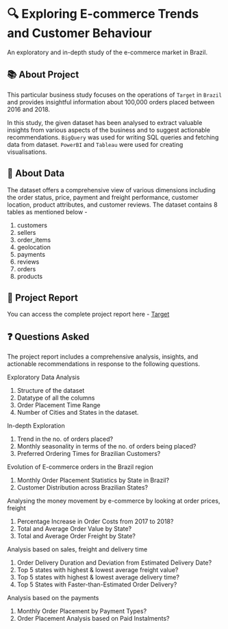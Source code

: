 # 🔍 Exploring E-commerce Trends and Customer Behaviour
An exploratory and in-depth study of the e-commerce market in Brazil.  

## 📚 About Project
This particular business study focuses on the operations of `Target` in `Brazil` and provides insightful information about 100,000 orders placed between 2016 and 2018. 

In this study, the given dataset has been analysed to extract valuable insights from various aspects of the business and to suggest actionable recommendations. `BigQuery` was used for writing SQL queries and fetching data from dataset. `PowerBI` and `Tableau` were used for creating visualisations.

## 🧾 About Data
The dataset offers a comprehensive view of various dimensions including the order status, price, payment and freight performance, customer location, product attributes, and customer reviews.
The dataset contains 8 tables as mentioned below -
1. customers
2. sellers
3. order_items
4. geolocation  
5. payments
6. reviews
7. orders
8. products

## 📝 Project Report
You can access the complete project report here - [Target](https://aditya-shinde16.github.io/Target_Case_Study/Target_Project.pdf)

## ❓ Questions Asked
The project report includes a comprehensive analysis, insights, and actionable recommendations in response to the following questions.

Exploratory Data Analysis	
1. Structure of the dataset	
2. Datatype of all the columns 	
3. Order Placement Time Range 	
4. Number of Cities and States in the dataset.	

In-depth Exploration	
1. Trend in the no. of orders placed?	
2. Monthly seasonality in terms of the no. of orders being placed?	
3. Preferred Ordering Times for Brazilian Customers? 	

Evolution of E-commerce orders in the Brazil region	
1. Monthly Order Placement Statistics by State in Brazil?	
2. Customer Distribution across Brazilian States?	

Analysing the money movement by e-commerce by looking at order prices, freight	
1. Percentage Increase in Order Costs from 2017 to 2018?
2. Total and Average Order Value by State?
3. Total and Average Order Freight by State?	

Analysis based on sales, freight and delivery time	
1. Order Delivery Duration and Deviation from Estimated Delivery Date?
2. Top 5 states with highest & lowest average freight value?	
3. Top 5 states with highest & lowest average delivery time?	
4. Top 5 States with Faster-than-Estimated Order Delivery?

Analysis based on the payments	
1. Monthly Order Placement by Payment Types?	
2. Order Placement Analysis based on Paid Instalments?	
